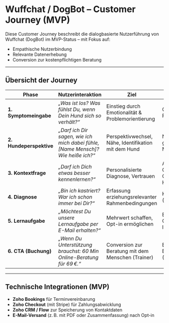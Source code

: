 # Wuffchat / DogBot – Customer Journey (MVP)

Diese Customer Journey beschreibt die dialogbasierte Nutzerführung von Wuffchat (DogBot) im MVP-Status – mit Fokus auf:

- Empathische Nutzerbindung
- Relevante Datenerhebung
- Conversion zur kostenpflichtigen Beratung

---

## Übersicht der Journey

| Phase              | Nutzerinteraktion                                                                 | Ziel                                                    | Gesammelte Daten                                |
|--------------------|-----------------------------------------------------------------------------------|---------------------------------------------------------|--------------------------------------------------|
| **1. Symptomeingabe** | *„Was ist los? Was fühlst Du, wenn Dein Hund sich so verhält?“*                   | Einstieg durch Emotionalität & Problemorientierung      | Gefühl, Problembeschreibung                      |
| **2. Hundeperspektive** | *„Darf ich Dir sagen, wie ich mich dabei fühle, [Name Mensch]? Wie heiße ich?“* | Perspektivwechsel, Nähe, Identifikation mit dem Hund    | Name des Hundes, ggf. Name des Menschen          |
| **3. Kontextfrage**    | *„Darf ich Dich etwas besser kennenlernen?“*                                     | Personalisierte Diagnose, Vertrauen                    | Alter, Rasse, Geschlecht, Geburtsdatum des Hundes |
| **4. Diagnose**        | *„Bin ich kastriert? War ich schon immer bei Dir?“*                              | Erfassung erziehungsrelevanter Rahmenbedingungen        | Kastration, Herkunft (seit Welpe?)               |
| **5. Lernaufgabe**     | *„Möchtest Du unsere Lernaufgabe per E-Mail erhalten?“*                          | Mehrwert schaffen, Opt-in ermöglichen                   | E-Mail-Adresse, Opt-In für weitere Infos         |
| **6. CTA (Buchung)**   | *„Wenn Du Unterstützung brauchst: 60 Min Online-Beratung für 69 €.“*              | Conversion zur Beratung mit dem Menschen (Trainer)      | Buchung via Zoho Bookings + Checkout (Stripe)    |

---

## Technische Integrationen (MVP)

- **Zoho Bookings** für Terminvereinbarung
- **Zoho Checkout** (mit Stripe) für Zahlungsabwicklung
- **Zoho CRM / Flow** zur Speicherung von Kontaktdaten
- **E-Mail-Versand** (z. B. mit PDF oder Zusammenfassung) nach Opt-in
